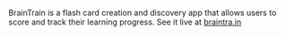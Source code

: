 BrainTrain is a flash card creation and discovery app that allows users to score and track their learning progress. See it live at [braintra.in](http://www.braintra.in/)
